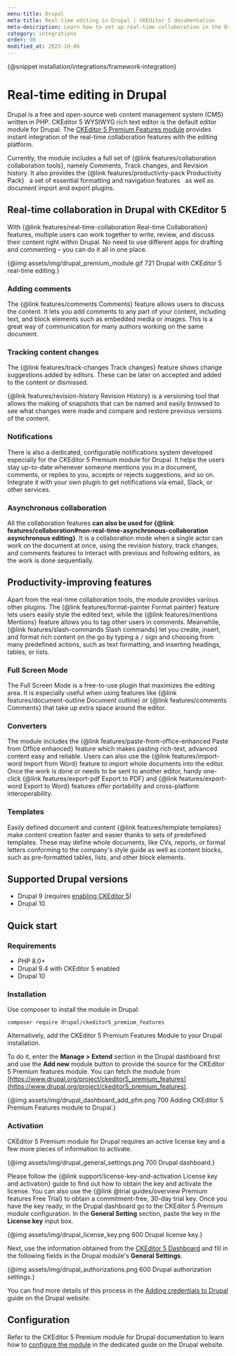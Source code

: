 ```yaml
---
menu-title: Drupal
meta-title: Real-time editing in Drupal | CKEditor 5 documentation
meta-description: Learn how to set up real-time collaboration in the Drupal editing platform with the CKEditor 5 Premium Features module.
category: integrations
order: 90
modified_at: 2023-10-06
---
```


{@snippet installation/integrations/framework-integration}

# Real-time editing in Drupal

Drupal is a free and open-source web content management system (CMS) written in PHP. CKEditor 5 WYSIWYG rich text editor is the default editor module for Drupal. The [CKEditor&nbsp;5 Premium Features module](https://www.drupal.org/project/ckeditor5_premium_features) provides instant integration of the real-time collaboration features with the editing platform.

Currently, the module includes a full set of {@link features/collaboration collaboration tools}, namely Comments, Track changes, and Revision history. It also provides the {@link features/productivity-pack Productivity Pack} &nbsp; a set of essential formatting and navigation features &nbsp; as well as document import and export plugins.

## Real-time collaboration in Drupal with CKEditor 5

With {@link features/real-time-collaboration Real-time Collaboration} features, multiple users can work together to write, review, and discuss their content right within Drupal. No need to use different apps for drafting and commenting &ndash; you can do it all in one place.

{@img assets/img/drupal_premium_module.gif 721 Drupal with CKEditor&nbsp;5 real-time editing.}

### Adding comments

The {@link features/comments Comments} feature allows users to discuss the content. It lets you add comments to any part of your content, including text, and block elements such as embedded media or images. This is a great way of communication for many authors working on the same document.

### Tracking content changes

The {@link features/track-changes Track changes} feature shows change suggestions added by editors. These can be later on accepted and added to the content or dismissed.

{@link features/revision-history Revision History} is a versioning tool that allows the making of snapshots that can be named and easily browsed to see what changes were made and compare and restore previous versions of the content.

### Notifications

There is also a dedicated, configurable notifications system developed especially for the CKEditor 5 Premium module for Drupal. It helps the users stay up-to-date whenever someone mentions you in a document, comments, or replies to you, accepts or rejects suggestions, and so on. Integrate it with your own plugin to get notifications via email, Slack, or other services.

### Asynchronous collaboration 

All the collaboration features **can also be used for {@link features/collaboration#non-real-time-asynchronous-collaboration asynchronous editing}**. It is a collaboration mode when a single actor can work on the document at once, using the revision history, track changes, and comments features to interact with previous and following editors, as the work is done sequentially.

## Productivity-improving features

Apart from the real-time collaboration tools, the module provides various other plugins. The {@link features/format-painter Format painter} feature lets users easily style the edited text, while the {@link features/mentions Mentions} feature allows you to tag other users in comments. Meanwhile, {@link features/slash-commands Slash commands} let you create, insert, and format rich content on the go by typing a `/` sign and choosing from many predefined actions, such as text formatting, and inserting headings, tables, or lists.

### Full Screen Mode

The Full Screen Mode is a free-to-use plugin that maximizes the editing area. It is especially useful when using features like {@link features/document-outline Document outline} or {@link features/comments Comments} that take up extra space around the editor.

### Converters

The module includes the {@link features/paste-from-office-enhanced Paste from Office enhanced} feature which makes pasting rich-text, advanced content easy and reliable. Users can also use the {@link features/import-word Import from Word} feature to import whole documents into the editor. Once the work is done or needs to be sent to another editor, handy one-click {@link features/export-pdf Export to PDF} and {@link features/export-word Export to Word} features offer portability and cross-platform interoperability.

### Templates

Easily defined document and content {@link features/template templates} make content creation faster and easier thanks to sets of predefined templates. These may define whole documents, like CVs, reports, or formal letters conforming to the company's style guide as well as content blocks, such as pre-formatted tables, lists, and other block elements.

## Supported Drupal versions

* Drupal 9 (requires [enabling CKEditor 5](https://www.drupal.org/docs/core-modules-and-themes/core-modules/experimental-ckeditor-5/installation-and-configuration-of-ckeditor-5-module-on-drupal-9))
* Drupal 10

## Quick start

### Requirements

* PHP 8.0+
* Drupal 9.4 with CKEditor 5 enabled
* Drupal 10

### Installation

Use composer to install the module in Drupal:

```plaintext
composer require drupal/ckeditor5_premium_features
```

Alternatively, add the CKEditor 5 Premium Features Module to your Drupal installation.

To do it, enter the **Manage > Extend** section in the Drupal dashboard first and use the **Add new** module button to provide the source for the CKEditor 5 Premium features module. You can fetch the module from [https://www.drupal.org/project/ckeditor5_premium_features](https://www.drupal.org/project/ckeditor5_premium_features).

{@img assets/img/drupal_dashboard_add_pfm.png 700 Adding CKEditor&nbsp;5 Premium Features module to Drupal.}

### Activation

CKEditor&nbsp;5 Premium module for Drupal requires an active license key and a few more pieces of information to activate. 

{@img assets/img/drupal_general_settings.png 700 Drupal dashboard.}

Please follow the {@link support/license-key-and-activation License key and activation} guide to find out how to obtain the key and activate the license. You can also use the {@link @trial guides/overview Premium features Free Trial} to obtain a commitment-free, 30-day trial key. Once you have the key ready, in the Drupal dashboard go to the CKEditor&nbsp;5 Premium module configuration. In the **General Setting** section, paste the key in the **License key** input box.

{@img assets/img/drupal_license_key.png 600 Drupal license key.}

Next, use the information obtained from the [CKEditor 5 Dashboard](https://dashboard.ckeditor.com/) and fill in the following fields in the Drupal module's **General Settings**.

{@img assets/img/drupal_authorizations.png 600 Drupal authorization settings.}

You can find more details of this process in the [Adding credentials to Drupal](https://www.drupal.org/docs/contributed-modules/ckeditor-5-premium-features/how-to-install-and-set-up-the-module#s-adding-credentials-to-drupal) guide on the Drupal website.

## Configuration

Refer to the CKEditor&nbsp;5 Premium module for Drupal documentation to learn how to [configure the module](https://www.drupal.org/docs/contributed-modules/ckeditor-5-premium-features/how-to-install-and-set-up-the-module#s-configuring-ckeditor-5-premium-features) in the dedicated guide on the Drupal website.
